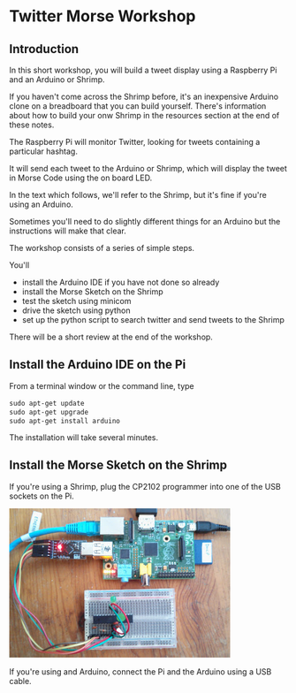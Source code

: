 # Twitter Morse Workshop

## Introduction

In this short workshop, you will build a tweet display using a Raspberry Pi and an Arduino or Shrimp.

If you haven't come across the Shrimp before, it's an inexpensive Arduino clone on a breadboard that
you can build yourself. There's information about how to build your onw Shrimp in the resources section
at the end of these notes.

The Raspberry Pi will monitor Twitter, looking for tweets containing a particular hashtag.

It will send each tweet to the Arduino or Shrimp, which will display the tweet in Morse Code using the on board LED.

In the text which follows, we'll refer to the Shrimp,
but it's fine if you're using an Arduino.

Sometimes you'll need to do slightly different things for an Arduino but
the instructions will make that clear.

The workshop consists of a series of simple steps.

You'll

- install the Arduino IDE if you have not done so already
- install the Morse Sketch on the Shrimp
- test the sketch using minicom
- drive the sketch using python
- set up the python script to search twitter and send tweets to the Shrimp

There will be a short review at the end of the workshop.

## Install the Arduino IDE on the Pi

From a terminal window or the command line, type

    sudo apt-get update
    sudo apt-get upgrade
    sudo apt-get install arduino
    
The installation will take several minutes.

## Install the Morse Sketch on the Shrimp

If you're using a Shrimp, plug the CP2102 programmer into one of the USB sockets on the Pi.

![Shrimp ad Pi](images/shrimp-pi.jpg)

If you're using and Arduino, connect the Pi and the Arduino using a USB cable.








